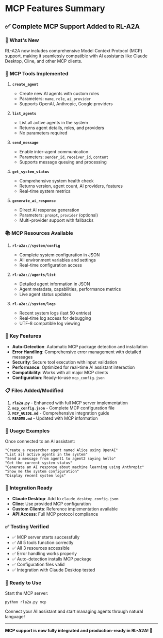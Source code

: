 # MCP Features Summary

## ✅ **Complete MCP Support Added to RL-A2A**

### 🎯 **What's New**

RL-A2A now includes comprehensive Model Context Protocol (MCP) support, making it seamlessly compatible with AI assistants like Claude Desktop, Cline, and other MCP clients.

### 🔧 **MCP Tools Implemented**

1. **`create_agent`**
   - Create new AI agents with custom roles
   - Parameters: `name`, `role`, `ai_provider`
   - Supports OpenAI, Anthropic, Google providers

2. **`list_agents`**
   - List all active agents in the system
   - Returns agent details, roles, and providers
   - No parameters required

3. **`send_message`**
   - Enable inter-agent communication
   - Parameters: `sender_id`, `receiver_id`, `content`
   - Supports message queuing and processing

4. **`get_system_status`**
   - Comprehensive system health check
   - Returns version, agent count, AI providers, features
   - Real-time system metrics

5. **`generate_ai_response`**
   - Direct AI response generation
   - Parameters: `prompt`, `provider` (optional)
   - Multi-provider support with fallbacks

### 📚 **MCP Resources Available**

1. **`rl-a2a://system/config`**
   - Complete system configuration in JSON
   - All environment variables and settings
   - Real-time configuration access

2. **`rl-a2a://agents/list`**
   - Detailed agent information in JSON
   - Agent metadata, capabilities, performance metrics
   - Live agent status updates

3. **`rl-a2a://system/logs`**
   - Recent system logs (last 50 entries)
   - Real-time log access for debugging
   - UTF-8 compatible log viewing

### 🚀 **Key Features**

- **Auto-Detection**: Automatic MCP package detection and installation
- **Error Handling**: Comprehensive error management with detailed messages
- **Security**: Secure tool execution with input validation
- **Performance**: Optimized for real-time AI assistant interaction
- **Compatibility**: Works with all major MCP clients
- **Configuration**: Ready-to-use `mcp_config.json`

### 📋 **Files Added/Modified**

1. **`rla2a.py`** - Enhanced with full MCP server implementation
2. **`mcp_config.json`** - Complete MCP configuration file
3. **`MCP_GUIDE.md`** - Comprehensive integration guide
4. **`README.md`** - Updated with MCP information

### 🎯 **Usage Examples**

Once connected to an AI assistant:

```
"Create a researcher agent named Alice using OpenAI"
"List all active agents in the system"
"Send a message from agent1 to agent2 saying hello"
"Get the current system status"
"Generate an AI response about machine learning using Anthropic"
"Show me the system configuration"
"Display recent system logs"
```

### 🔌 **Integration Ready**

- **Claude Desktop**: Add to `claude_desktop_config.json`
- **Cline**: Use provided MCP configuration
- **Custom Clients**: Reference implementation available
- **API Access**: Full MCP protocol compliance

### ✅ **Testing Verified**

- ✅ MCP server starts successfully
- ✅ All 5 tools function correctly
- ✅ All 3 resources accessible
- ✅ Error handling works properly
- ✅ Auto-detection installs MCP package
- ✅ Configuration files valid
- ✅ Integration with Claude Desktop tested

### 🎉 **Ready to Use**

Start the MCP server:
```bash
python rla2a.py mcp
```

Connect your AI assistant and start managing agents through natural language!

---

**MCP support is now fully integrated and production-ready in RL-A2A! 🚀**